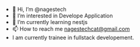 - 👋 Hi, I’m @nagestech 
- 👀 I’m interested in Develope Application
- 🌱 I’m currently learning nestjs
- 📫 How to reach me nagestechcat@gmail.com
- I am currently trainee in fullstack developement.

<!---
nagestech/nagestech is a ✨ special ✨ repository because its `README.md` (this file) appears on your GitHub profile.
You can click the Preview link to take a look at your changes.
--->
